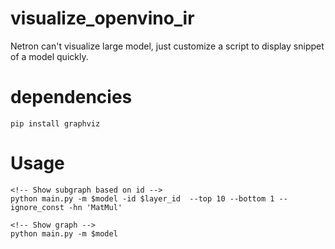 # visualize_openvino_ir
Netron can't visualize large model, just customize a script to display snippet of a model quickly.

# dependencies

    pip install graphviz

# Usage

    <!-- Show subgraph based on id -->
    python main.py -m $model -id $layer_id  --top 10 --bottom 1 --ignore_const -hn 'MatMul'

    <!-- Show graph -->
    python main.py -m $model